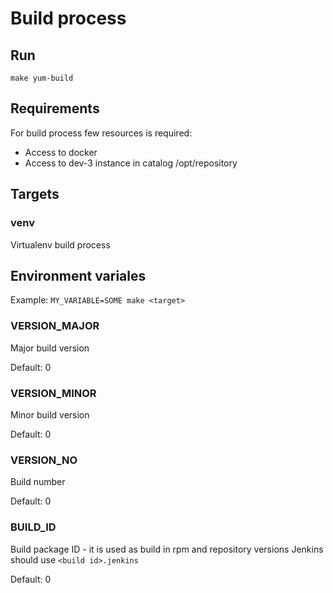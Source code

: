 # Build process

## Run
`make yum-build` 

## Requirements

For build process few resources is required:
* Access to docker
* Access to dev-3 instance in catalog /opt/repository

## Targets

### venv

Virtualenv build process

## Environment variales

Example: `MY_VARIABLE=SOME make <target>`

### VERSION_MAJOR

Major build version

Default: 0

### VERSION_MINOR

Minor build version

Default: 0

### VERSION_NO

Build number

Default: 0

### BUILD_ID

Build package ID - it is used as build in rpm and repository versions
Jenkins should use `<build id>.jenkins`

Default: 0
